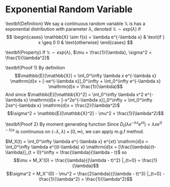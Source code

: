 # Exponential Random Variable

\textbf{Definition} We say a continuous random variable $\mathbb{X}$ is has a exponential distribution with parameter $\lambda$, denoted $\mathbb{X} \sim exp(\lambda)$ if
$$
\begin{cases}
 \mathbb{X} \sim f(x) = \lambda e^{-\lambda x} & \text{if } x \geq 0 
 0 & \text{otherwise}
 \end{cases}
$$

\textbf{Property} If $\mathbb{X} \sim exp(\lambda)$, $\mu = \frac{1}{\lambda}, \sigma^2 = \frac{1}{\lambda^2}$ 

\textbf{Proof 1} By definition 
$$\mathbb{E}[\mathbb{X}] = \int_0^\infty \lambda x e^{-\lambda x} \mathrm{d}x = [-xe^{-\lambda x}]_0^\infty + \int_0^\infty e^{-\lambda x} \mathrm{d}x = \frac{1}{\lambda}$$
And since $\mathbb{E}[\mathbb{X}^2] = \int_0^\infty \lambda x^2 e^{-\lambda x} \mathrm{d}x = [-x^2e^{-\lambda x}]_0^\infty + \int_0^\infty 2xe^{-\lambda x} \mathrm{d}x = \frac{2}{\lambda^2}$
$$\sigma^2 = \mathbb{E}[\mathbb{X}^2] - \mu^2 = \frac{1}{\lambda^2}$$


\textbf{Proof 2} By moment generating function 
Since $D_t (\lambda e^{-\lambda x} e^{xt}) = \lambda x e^{(t-\lambda) x}$ is continuous on $(-\lambda, \lambda ) \times [0, \infty)$, we can apply m.g.f method.

$M_X(t) = \int_0^\infty \lambda e^{-\lambda x} e^{xt} \mathrm{d}x = \int_0^\infty \lambda e^{(t-\lambda) x} \mathrm{d}x = [\frac{\lambda}{t-\lambda}]_{t = 0}^\infty = \frac{\lambda}{\lambda - t}$ so
$$\mu = M_X'(0) = \frac{\lambda}{(\lambda - t)^2} |_{t=0} = \frac{1}{\lambda}$$
$$\sigma^2 = M_X''(0) - \mu^2 = \frac{2\lambda}{(\lambda - t)^3} |_{t=0} - \frac{1}{\lambda^2} = \frac{1}{\lambda^2}$$


